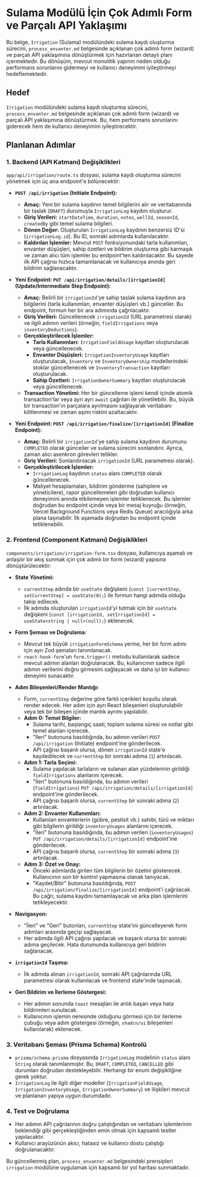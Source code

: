 # Sulama Modülü İçin Çok Adımlı Form ve Parçalı API Yaklaşımı

Bu belge, `Irrigation` (Sulama) modülündeki sulama kaydı oluşturma sürecini, `process_envanter.md` belgesinde açıklanan çok adımlı form (wizard) ve parçalı API yaklaşımına dönüştürmek için hazırlanan detaylı planı içermektedir. Bu dönüşüm, mevcut monolitik yapının neden olduğu performans sorunlarını gidermeyi ve kullanıcı deneyimini iyileştirmeyi hedeflemektedir.

## Hedef

`Irrigation` modülündeki sulama kaydı oluşturma sürecini, `process_envanter.md` belgesinde açıklanan çok adımlı form (wizard) ve parçalı API yaklaşımına dönüştürmek. Bu, hem performans sorunlarını giderecek hem de kullanıcı deneyimini iyileştirecektir.

## Planlanan Adımlar

### 1. Backend (API Katmanı) Değişiklikleri

`app/api/irrigation/route.ts` dosyası, sulama kaydı oluşturma sürecini yönetmek için üç ana endpoint'e bölünecektir:

*   **`POST /api/irrigation` (Initiate Endpoint):**
    *   **Amaç:** Yeni bir sulama kaydının temel bilgilerini alır ve veritabanında bir taslak (`DRAFT`) durumuyla `IrrigationLog` kaydını oluşturur.
    *   **Giriş Verileri:** `startDateTime`, `duration`, `notes`, `wellId`, `seasonId`, `createdBy` gibi temel sulama bilgileri.
    *   **Dönen Değer:** Oluşturulan `IrrigationLog` kaydının benzersiz ID'si (`irrigationLog.id`). Bu ID, sonraki adımlarda kullanılacaktır.
    *   **Kaldırılan İşlemler:** Mevcut `POST` fonksiyonundaki tarla kullanımları, envanter düşüşleri, sahip özetleri ve bildirim oluşturma gibi karmaşık ve zaman alıcı tüm işlemler bu endpoint'ten kaldırılacaktır. Bu sayede ilk API çağrısı hızlıca tamamlanacak ve kullanıcıya anında geri bildirim sağlanacaktır.

*   **Yeni Endpoint: `PUT /api/irrigation/details/[irrigationId]` (Update/Intermediate Step Endpoint):**
    *   **Amaç:** Belirli bir `irrigationId`'ye sahip taslak sulama kaydının ara bilgilerini (tarla kullanımları, envanter düşüşleri vb.) günceller. Bu endpoint, formun her bir ara adımında çağrılacaktır.
    *   **Giriş Verileri:** Güncellenecek `irrigationId` (URL parametresi olarak) ve ilgili adımın verileri (örneğin, `fieldIrrigations` veya `inventoryDeductions`).
    *   **Gerçekleştirilecek İşlemler:**
        *   **Tarla Kullanımları:** `IrrigationFieldUsage` kayıtları oluşturulacak veya güncellenecek.
        *   **Envanter Düşüşleri:** `IrrigationInventoryUsage` kayıtları oluşturulacak, `Inventory` ve `InventoryOwnership` modellerindeki stoklar güncellenecek ve `InventoryTransaction` kayıtları oluşturulacak.
        *   **Sahip Özetleri:** `IrrigationOwnerSummary` kayıtları oluşturulacak veya güncellenecek.
    *   **Transaction Yönetimi:** Her bir güncelleme işlemi kendi içinde atomik transaction'lar veya ayrı ayrı `await` çağrıları ile yönetilebilir. Bu, büyük bir transaction'ın parçalara ayrılmasını sağlayarak veritabanı kilitlenmesi ve zaman aşımı riskini azaltacaktır.

*   **Yeni Endpoint: `POST /api/irrigation/finalize/[irrigationId]` (Finalize Endpoint):**
    *   **Amaç:** Belirli bir `irrigationId`'ye sahip sulama kaydının durumunu `COMPLETED` olarak günceller ve sulama sürecini sonlandırır. Ayrıca, zaman alıcı asenkron görevleri tetikler.
    *   **Giriş Verileri:** Sonlandırılacak `irrigationId` (URL parametresi olarak).
    *   **Gerçekleştirilecek İşlemler:**
        *   `IrrigationLog` kaydının `status` alanı `COMPLETED` olarak güncellenecek.
        *   Maliyet hesaplamaları, bildirim gönderme (sahiplere ve yöneticilere), rapor güncellemeleri gibi doğrudan kullanıcı deneyimini anında etkilemeyen işlemler tetiklenecek. Bu işlemler doğrudan bu endpoint içinde veya bir mesaj kuyruğu (örneğin, Vercel Background Functions veya Redis Queue) aracılığıyla arka plana taşınabilir. İlk aşamada doğrudan bu endpoint içinde tetiklenebilir.

### 2. Frontend (Component Katmanı) Değişiklikleri

`components/irrigation/irrigation-form.tsx` dosyası, kullanıcıya aşamalı ve anlaşılır bir akış sunmak için çok adımlı bir form (wizard) yapısına dönüştürülecektir:

*   **State Yönetimi:**
    *   `currentStep` adında bir `useState` değişkeni (`const [currentStep, setCurrentStep] = useState(0);`) ile formun hangi adımda olduğu takip edilecek.
    *   İlk adımda oluşturulan `irrigationId`'yi tutmak için bir `useState` değişkeni (`const [irrigationId, setIrrigationId] = useState<string | null>(null);`) eklenecek.

*   **Form Şeması ve Doğrulama:**
    *   Mevcut tek büyük `irrigationFormSchema` yerine, her bir form adımı için ayrı Zod şemaları tanımlanacak.
    *   `react-hook-form`'un `form.trigger()` metodu kullanılarak sadece mevcut adımın alanları doğrulanacak. Bu, kullanıcının sadece ilgili adımın verilerini doğru girmesini sağlayacak ve daha iyi bir kullanıcı deneyimi sunacaktır.

*   **Adım Bileşenleri/Render Mantığı:**
    *   Form, `currentStep` değerine göre farklı içerikleri koşullu olarak render edecek. Her adım için ayrı React bileşenleri oluşturulabilir veya tek bir bileşen içinde mantık ayrımı yapılabilir.
    *   **Adım 0: Temel Bilgiler:**
        *   Sulama tarihi, başlangıç saati, toplam sulama süresi ve notlar gibi temel alanları içerecek.
        *   "İleri" butonuna basıldığında, bu adımın verileri `POST /api/irrigation` (Initiate) endpoint'ine gönderilecek.
        *   API çağrısı başarılı olursa, dönen `irrigationId` state'e kaydedilecek ve `currentStep` bir sonraki adıma (`1`) artırılacak.
    *   **Adım 1: Tarla Seçimi:**
        *   Sulama yapılacak tarlaların ve sulanan alan yüzdelerinin girildiği `fieldIrrigations` alanlarını içerecek.
        *   "İleri" butonuna basıldığında, bu adımın verileri (`fieldIrrigations`) `PUT /api/irrigation/details/[irrigationId]` endpoint'ine gönderilecek.
        *   API çağrısı başarılı olursa, `currentStep` bir sonraki adıma (`2`) artırılacak.
    *   **Adım 2: Envanter Kullanımları:**
        *   Kullanılan envanterlerin (gübre, pestisit vb.) sahibi, türü ve miktarı gibi bilgilerin girildiği `inventoryUsages` alanlarını içerecek.
        *   "İleri" butonuna basıldığında, bu adımın verileri (`inventoryUsages`) `PUT /api/irrigation/details/[irrigationId]` endpoint'ine gönderilecek.
        *   API çağrısı başarılı olursa, `currentStep` bir sonraki adıma (`3`) artırılacak.
    *   **Adım 3: Özet ve Onay:**
        *   Önceki adımlarda girilen tüm bilgilerin bir özetini gösterecek. Kullanıcının son bir kontrol yapmasına olanak tanıyacak.
        *   "Kaydet/Bitir" butonuna basıldığında, `POST /api/irrigation/finalize/[irrigationId]` endpoint'i çağrılacak. Bu çağrı, sulama kaydını tamamlayacak ve arka plan işlemlerini tetikleyecektir.

*   **Navigasyon:**
    *   "İleri" ve "Geri" butonları, `currentStep` state'ini güncelleyerek form adımları arasında geçişi sağlayacak.
    *   Her adımda ilgili API çağrısı yapılacak ve başarılı olursa bir sonraki adıma geçilecek. Hata durumunda kullanıcıya geri bildirim sağlanacak.

*   **`irrigationId` Taşıma:**
    *   İlk adımda alınan `irrigationId`, sonraki API çağrılarında URL parametresi olarak kullanılacak ve frontend state'inde taşınacak.

*   **Geri Bildirim ve İlerleme Göstergesi:**
    *   Her adımın sonunda `toast` mesajları ile anlık başarı veya hata bildirimleri sunulacak.
    *   Kullanıcının işlemin neresinde olduğunu görmesi için bir ilerleme çubuğu veya adım göstergesi (örneğin, `shadcn/ui` bileşenleri kullanılarak) eklenecek.

### 3. Veritabanı Şeması (Prisma Schema) Kontrolü

*   `prisma/schema.prisma` dosyasında `IrrigationLog` modelinin `status` alanı `String` olarak tanımlanmıştır. Bu, `DRAFT`, `COMPLETED`, `CANCELLED` gibi durumları doğrudan destekleyebilir. Herhangi bir enum değişikliğine gerek yoktur.
*   `IrrigationLog` ile ilgili diğer modeller (`IrrigationFieldUsage`, `IrrigationInventoryUsage`, `IrrigationOwnerSummary`) ve ilişkileri mevcut ve planlanan yapıya uygun durumdadır.

### 4. Test ve Doğrulama

*   Her adımın API çağrılarının doğru çalıştığından ve veritabanı işlemlerinin beklendiği gibi gerçekleştiğinden emin olmak için kapsamlı testler yapılacaktır.
*   Kullanıcı arayüzünün akıcı, hatasız ve kullanıcı dostu çalıştığı doğrulanacaktır.

Bu güncellenmiş plan, `process_envanter.md` belgesindeki prensipleri `irrigation` modülüne uygulamak için kapsamlı bir yol haritası sunmaktadır.
